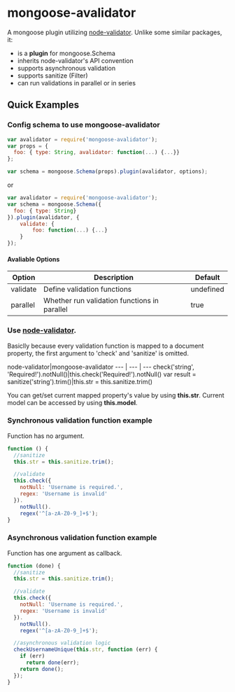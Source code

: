 mongoose-avalidator
==================

A mongoose plugin utilizing [node-validator](https://github.com/chriso/node-validator).
Unlike some similar packages, it:
* is a **plugin** for mongoose.Schema
* inherits node-validator's API convention
* supports asynchronous validation
* supports sanitize (Filter)
* can run validations in parallel or in series

## Quick Examples

### Config schema to use mongoose-avalidator
```javascript
var avalidator = require('mongoose-avalidator');
var props = {
  foo: { type: String, avalidator: function(...) {...}}  
};

var schema = mongoose.Schema(props).plugin(avalidator, options);
```
or
```javascript
var avalidator = require('mongoose-avalidator');
var schema = mongoose.Schema({
  foo: { type: String}
}).plugin(avalidator, {
    validate: {
        foo: function(...) {...}
    }
});
```
#### Avaliable Options
Option|Description|Default
--- | --- | ---
validate|Define validation functions|undefined
parallel|Whether run validation functions in parallel|true

### Use [node-validator](https://github.com/chriso/node-validator).
Basiclly because every validation function is mapped to a document property, the first argument to 'check' and 'sanitize' is omitted.

node-validator|mongoose-avalidator
--- | --- | ---
check('string', 'Required!').notNull()|this.check('Required!').notNull()
var result = sanitize('string').trim()|this.str = this.sanitize.trim()

You can get/set current mapped property's value by using **this.str**.
Current model can be accessed by using **this.model**.

### Synchronous validation function example
Function has no argument.
```javascript
function () {
  //sanitize
  this.str = this.sanitize.trim();

  //validate
  this.check({
    notNull: 'Username is required.',
    regex: 'Username is invalid'
  }).
    notNull().
    regex('^[a-zA-Z0-9_]+$');
}
```

### Asynchronous validation function example
Function has one argument as callback.
```javascript
function (done) {
  //sanitize
  this.str = this.sanitize.trim();

  //validate
  this.check({
    notNull: 'Username is required.',
    regex: 'Username is invalid'
  }).
    notNull().
    regex('^[a-zA-Z0-9_]+$');

  //asynchronous validation logic
  checkUsernameUnique(this.str, function (err) {
    if (err)
      return done(err);
    return done();
  });
}
```
